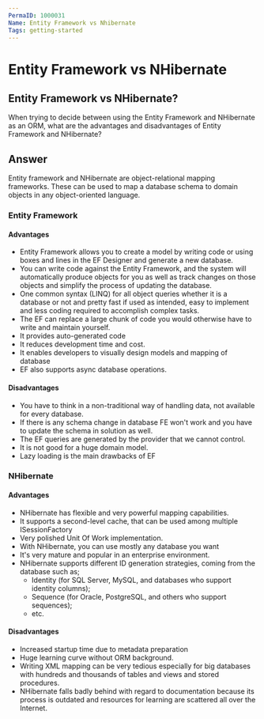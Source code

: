 ```yaml
---
PermaID: 1000031
Name: Entity Framework vs Nhibernate
Tags: getting-started
---
```


# Entity Framework vs NHibernate

## Entity Framework vs NHibernate? 

When trying to decide between using the Entity Framework and NHibernate as an ORM, what are the advantages and disadvantages of Entity Framework and NHibernate?

## Answer

Entity framework and NHibernate are object-relational mapping frameworks. These can be used to map a database schema to domain objects in any object-oriented language. 

### Entity Framework

#### Advantages

 - Entity Framework allows you to create a model by writing code or using boxes and lines in the EF Designer and generate a new database.
 - You can write code against the Entity Framework, and the system will automatically produce objects for you as well as track changes on those objects and simplify the process of updating the database.
 - One common syntax (LINQ) for all object queries whether it is a database or not and pretty fast if used as intended, easy to implement and less coding required to accomplish complex tasks. 
 - The EF can replace a large chunk of code you would otherwise have to write and maintain yourself.
 - It provides auto-generated code
 - It reduces development time and cost.
 - It enables developers to visually design models and mapping of database
 - EF also supports async database operations.

#### Disadvantages

 - You have to think in a non-traditional way of handling data, not available for every database.
 - If there is any schema change in database FE won't work and you have to update the schema in solution as well.
 - The EF queries are generated by the provider that we cannot control.
 - It is not good for a huge domain model.
 - Lazy loading is the main drawbacks of EF

### NHibernate

#### Advantages

 - NHibernate has flexible and very powerful mapping capabilities.
 - It supports a second-level cache, that can be used among multiple ISessionFactory
 - Very polished Unit Of Work implementation.
 - With NHibernate, you can use mostly any database you want
 - It's very mature and popular in an enterprise environment.
 - NHibernate supports different ID generation strategies, coming from the database such as;
   - Identity (for SQL Server, MySQL, and databases who support identity columns);
   - Sequence (for Oracle, PostgreSQL, and others who support sequences);
   - etc.

#### Disadvantages

 - Increased startup time due to metadata preparation
 - Huge learning curve without ORM background.
 - Writing XML mapping can be very tedious especially for big databases with hundreds and thousands of tables and views and stored procedures.
 - NHibernate falls badly behind with regard to documentation because its process is outdated and resources for learning are scattered all over the Internet.